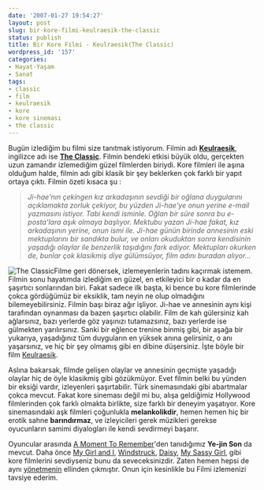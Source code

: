 ```yaml
---
date: '2007-01-27 19:54:27'
layout: post
slug: bir-kore-filmi-keulraesik-the-classic
status: publish
title: Bir Kore Filmi - Keulraesik(The Classic)
wordpress_id: '157'
categories:
- Hayat-Yaşam
- Sanat
tags:
- classic
- film
- keulraesik
- kore
- kore sineması
- the classic
---
```


Bugün izlediğim bu filmi size tanıtmak istiyorum. Filmin adı [**Keulraesik**](http://www.imdb.com/title/tt0348568/), ingilizce adı ise [**The Classic**](http://www.imdb.com/title/tt0348568/). Filmin bendeki etkisi büyük oldu, gerçekten uzun zamandır izlemediğim güzel filmlerden biriydi. Kore filmleri ile aşına olduğum halde, filmin adı gibi klasik bir şey beklerken çok farklı bir yapıt ortaya çıktı. Filmin özeti kısaca şu :


> _Ji-hae'nın çekingen kız arkadaşının sevdiği bir oğlana  duygularını açıklamakta zorluk çekiyor, bu yüzden Ji-hae'ye onun yerine e-mail yazmasını istiyor. Tabi kendi isminle. Oğlan bir süre sonra bu e-posta'lara aşık olmaya başlıyor. Mektubu yazan Ji-hae fakat, kız arkadaşının yerine, onun ismi ile. Ji-hae günün birinde annesinin eski mektuplarını bir sandıkta bulur, ve onları okuduktan sonra  kendisinin yaşadığı olaylar ile benzerlik taşıdığını fark ediyor. Mektupları okurken de, bunlar çok klasikmiş diye gülümsüyor, film adını buradan alıyor..._


![The Classic](http://blog.arsln.org/image/classic200.jpg)Filme geri dönersek, izlemeyenlerin tadını kaçırmak istemem. Filmin sonu hayatımda izlediğim en güzel, en etkileyici bir o kadar da en şaşırtıcı sonlarından biri. Fakat sadece ilk başta, ki bence bu kore filmlerinde çokca gördüğümüz bir eksiklik, tam neyin ne olup olmadığını bilemeyebilirsiniz. Filmin başı biraz ağır işliyor. Ji-hae ve annesinin aynı kişi tarafından oynanması da bazen şaşırtıcı olabilir. Film de kah gülersiniz kah ağlarsınız, bazı yerlerde göz yaşınızı tutamazsınız, bazı yerlerde ise gülmekten yarılırsınız. Sanki bir eğlence trenine binmiş gibi, bir aşağa bir yukarıya, yaşadığınız tüm duyguların en yüksek anına gelirsiniz, o anı yaşarsınız, ve hiç bir şey olmamış gibi en dibine düşersiniz. İşte böyle bir film [Keulraesik](http://www.imdb.com/title/tt0348568/).

Aslına bakarsak, filmde gelişen olaylar ve annesinin geçmişte yaşadığı olaylar hiç de öyle klasikmiş gibi gözükmüyor. Evet filmin belki bu yünden bir eksiği vardır, izleyenleri şaşırtabilir. Türk sinemasındaki gibi abartmalar çokca mevcut. Fakat kore sineması değil mi bu, alışa geldiğimiz Hollywood filmlerinden çok farklı olmakta birlikte, size farklı bir deneyim yaşatıyor. Kore sinemasındaki aşk filmleri çoğunlukla **melankolikdir**, hemen hemen hiç bir erotik sahne **barındırmaz**, ve izleyicileri gerek müzikleri gerekse oyucunların samimi diyalogları ile kendi sevdirmeyi başarır.

Oyuncular arasında [A Moment To Remember](http://www.imdb.com/title/tt0428870/)'den tanıdığımız **Ye-jin Son** da mevcut. Daha önce [My Girl and I](http://www.imdb.com/title/tt0488177/), [Windstruck](http://www.imdb.com/title/tt0409072/), [Daisy](http://www.imdb.com/title/tt0468704/), [My Sassy Girl](http://www.imdb.com/title/tt0293715/), gibi kore filmlerini sevdiyseniz bunu da seveceksinizdir. Zaten hemen hepsi de aynı [yönetmenin](http://www.imdb.com/name/nm1030706/) ellinden çıkmıştır. Onun için kesinlikle bu Filmi izlemenizi tavsiye ederim.
